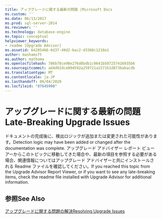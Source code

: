```yaml
---
title: アップグレードに関する最新の問題 |Microsoft Docs
ms.custom: ''
ms.date: 06/13/2017
ms.prod: sql-server-2014
ms.reviewer: ''
ms.technology: database-engine
ms.topic: conceptual
helpviewer_keywords:
- readme [Upgrade Advisor]
ms.assetid: 64205466-6d37-49d2-bac2-d3368c1210a1
author: mashamsft
ms.author: mathoma
ms.openlocfilehash: 786b78ce90e276d8bdb1c0641b507257416935b6
ms.sourcegitcommit: ad4d92dce894592a259721a1571b1d8736abacdb
ms.translationtype: MT
ms.contentlocale: ja-JP
ms.lasthandoff: 08/04/2020
ms.locfileid: "87645998"
---
```

# <a name="late-breaking-upgrade-issues"></a><span data-ttu-id="901c2-102">アップグレードに関する最新の問題</span><span class="sxs-lookup"><span data-stu-id="901c2-102">Late-Breaking Upgrade Issues</span></span>
  <span data-ttu-id="901c2-103">ドキュメントの完成後に、検出ロジックが追加または変更された可能性があります。</span><span class="sxs-lookup"><span data-stu-id="901c2-103">Detection logic may have been added or changed after the documentation was complete.</span></span> <span data-ttu-id="901c2-104">アップグレード アドバイザー レポート ビューアーからこのトピックに移動してきた場合や、最新の項目を参照する必要がある場合、関連情報についてはアップグレード アドバイザーと共にインストールされる Readme ファイルを確認してください。</span><span class="sxs-lookup"><span data-stu-id="901c2-104">If you reached this topic from the Upgrade Advisor Report Viewer, or if you want to see any late-breaking items, check the readme file installed with Upgrade Advisor for additional information.</span></span>  
  
## <a name="see-also"></a><span data-ttu-id="901c2-105">参照</span><span class="sxs-lookup"><span data-stu-id="901c2-105">See Also</span></span>  
 [<span data-ttu-id="901c2-106">アップグレードに関する問題の解決</span><span class="sxs-lookup"><span data-stu-id="901c2-106">Resolving Upgrade Issues</span></span>](../../../2014/sql-server/install/resolving-upgrade-issues.md)  
  
  
